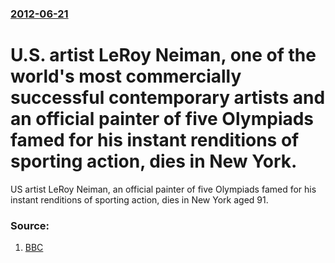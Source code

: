 ### [2012-06-21](/news/2012/06/21/index.md)

# U.S. artist LeRoy Neiman, one of the world's most commercially successful contemporary artists and an official painter of five Olympiads famed for his instant renditions of sporting action, dies in New York. 

US artist LeRoy Neiman, an official painter of five Olympiads famed for his instant renditions of sporting action, dies in New York aged 91.


### Source:

1. [BBC](http://www.bbc.co.uk/news/entertainment-arts-18530676)

